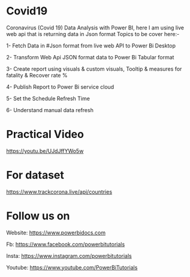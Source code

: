 # Covid19
Coronavirus (Covid 19) Data Analysis with Power BI, here I am using live web api that is returning data in Json format
Topics to be cover here:-

1- Fetch Data in #Json format from live web API to Power Bi Desktop

2- Transform Web Api JSON format data to Power Bi Tabular format

3- Create report using visuals & custom visuals, Tooltip & measures for fatality & Recover rate %

4- Publish Report to Power Bi service cloud

5- Set the Schedule Refresh Time

6- Understand manual data refresh

# Practical Video

https://youtu.be/UJdJffYWo5w


# For dataset

https://www.trackcorona.live/api/countries

# Follow us on

Website: https://www.powerbidocs.com

Fb: https://www.facebook.com/powerbitutorials

Insta: https://www.instagram.com/powerbitutorials

Youtube:  https://www.youtube.com/PowerBiTutorials
